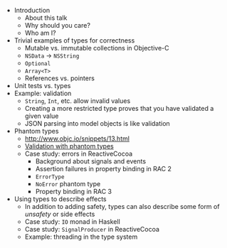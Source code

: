 - Introduction
    - About this talk
    - Why should you care?
    - Who am I?
- Trivial examples of types for correctness
    - Mutable vs. immutable collections in Objective-C
    - `NSData` -> `NSString`
    - `Optional`
    - `Array<T>`
    - References vs. pointers
- Unit tests vs. types
- Example: validation
    - `String`, `Int`, etc. allow invalid values
    - Creating a more restricted type proves that you have validated a given value
    - JSON parsing into model objects is like validation
- Phantom types
    - http://www.objc.io/snippets/13.html
    - [Validation with phantom types](https://wiki.haskell.org/Phantom_type)
    - Case study: errors in ReactiveCocoa
        - Background about signals and events
        - Assertion failures in property binding in RAC 2
        - `ErrorType`
        - `NoError` phantom type
        - Property binding in RAC 3
- Using types to describe effects
    - In addition to adding safety, types can also describe some form of _unsafety_ or side effects
    - Case study: `IO` monad in Haskell
    - Case study: `SignalProducer` in ReactiveCocoa
    - Example: threading in the type system
